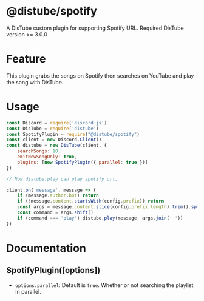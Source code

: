 # @distube/spotify
 A DisTube custom plugin for supporting Spotify URL.
 Required DisTube version >= 3.0.0

# Feature
 This plugin grabs the songs on Spotify then searches on YouTube and play the song with DisTube.

# Usage
```js
const Discord = require('discord.js')
const DisTube = require('distube')
const SpotifyPlugin = require("@distube/spotify")
const client = new Discord.Client()
const distube = new DisTube(client, {
    searchSongs: 10,
    emitNewSongOnly: true,
    plugins: [new SpotifyPlugin({ parallel: true })]
})

// Now distube.play can play spotify url.

client.on('message', message => {
	if (message.author.bot) return
	if (!message.content.startsWith(config.prefix)) return
	const args = message.content.slice(config.prefix.length).trim().split(/ +/g)
	const command = args.shift()
	if (command === 'play') distube.play(message, args.join(' '))
})
```

# Documentation

## SpotifyPlugin([options])
- `options.parallel`: Default is `true`. Whether or not searching the playlist in parallel.